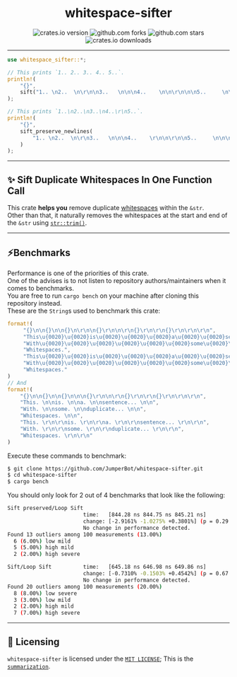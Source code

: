 <div align="center">

# whitespace-sifter

![crates.io version](https://img.shields.io/crates/v/whitespace-sifter.svg?label=release)
![github.com forks](https://img.shields.io/github/forks/JumperBot/whitespace-sifter)
![github.com stars](https://img.shields.io/github/stars/JumperBot/whitespace-sifter)
![crates.io downloads](https://img.shields.io/crates/d/whitespace-sifter.svg?label=downloads)

</div>

---

```rust
use whitespace_sifter::*;

// This prints `1.. 2.. 3.. 4.. 5..`.
println!(
    "{}",
    sift("1.. \n2..  \n\r\n\n3..   \n\n\n4..    \n\n\r\n\n\n5..     \n\n\n\n\n")
);

// This prints `1..\n2..\n3..\n4..\r\n5..`.
println!(
    "{}",
    sift_preserve_newlines(
        "1.. \n2..  \n\r\n3..   \n\n\n4..    \r\n\n\r\n\n5..     \n\n\n\n\n"
    )
);
```

---

## ✨ Sift Duplicate Whitespaces In One Function Call

This crate **helps you** remove duplicate [whitespaces](https://doc.rust-lang.org/reference/whitespace.html) within the `&str`.  
Other than that, it naturally removes the whitespaces at the start and end of the `&str` using [`str::trim()`](https://doc.rust-lang.org/std/primitive.str.html#method.trim).

---

## ⚡️Benchmarks

Performance is one of the priorities of this crate.  
One of the advises is to not listen to repository authors/maintainers when it comes to benchmarks.  
You are free to run `cargo bench` on your machine after cloning this repository instead.  
These are the `String`s used to benchmark this crate:

```rust
format!(
     "{}\n\n{}\n\n{}\n\r\n\n{}\r\n\n\r\n{}\r\n\r\n{}\r\n\r\n\r\n",
     "This\u{0020}\u{0020}is\u{0020}\u{0020}\u{0020}a\u{0020}\u{0020}sentence...",
     "With\u{0020}\u{0020}\u{0020}\u{0020}\u{0020}\u{0020}some\u{0020}\u{0020}duplicate...",
     "Whitespaces.",
     "This\u{0020}\u{0020}is\u{0020}\u{0020}\u{0020}a\u{0020}\u{0020}sentence...",
     "With\u{0020}\u{0020}\u{0020}\u{0020}\u{0020}\u{0020}some\u{0020}\u{0020}duplicate...",
     "Whitespaces."
)
// And
format!(
    "{}\n\n{}\n\n{}\n\n\n{}\r\n\n\r\n{}\r\n\r\n{}\r\n\r\n\r\n",
    "This. \n\nis. \n\na. \n\nsentence... \n\n",
    "With. \n\nsome. \n\nduplicate... \n\n",
    "Whitespaces. \n\n",
    "This. \r\n\r\nis. \r\n\r\na. \r\n\r\nsentence... \r\n\r\n",
    "With. \r\n\r\nsome. \r\n\r\nduplicate... \r\n\r\n",
    "Whitespaces. \r\n\r\n"
)
```

Execute these commands to benchmark:

```bash
$ git clone https://github.com/JumperBot/whitespace-sifter.git
$ cd whitespace-sifter
$ cargo bench
```

You should only look for 2 out of 4 benchmarks that look like the following:

```bash
Sift preserved/Loop Sift
                        time:   [844.28 ns 844.75 ns 845.21 ns]
                        change: [-2.9161% -1.0275% +0.3801%] (p = 0.29 > 0.05)
                        No change in performance detected.
Found 13 outliers among 100 measurements (13.00%)
  6 (6.00%) low mild
  5 (5.00%) high mild
  2 (2.00%) high severe

Sift/Loop Sift          time:   [645.18 ns 646.98 ns 649.86 ns]
                        change: [-0.7310% -0.1503% +0.4542%] (p = 0.67 > 0.05)
                        No change in performance detected.
Found 20 outliers among 100 measurements (20.00%)
  8 (8.00%) low severe
  3 (3.00%) low mild
  2 (2.00%) high mild
  7 (7.00%) high severe
```

---

## 📄 Licensing

`whitespace-sifter` is licensed under the [`MIT LICENSE`](./LICENSE); This is the [`summarization`](https://choosealicense.com/licenses/mit/).
